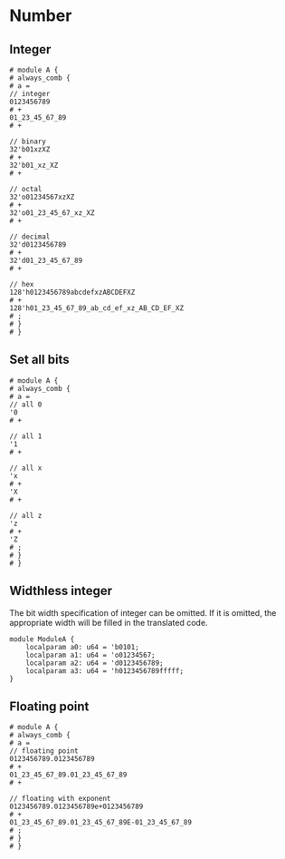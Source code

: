 # Number

## Integer

```veryl
# module A {
# always_comb {
# a =
// integer
0123456789
# +
01_23_45_67_89
# +

// binary
32'b01xzXZ
# +
32'b01_xz_XZ
# +

// octal
32'o01234567xzXZ
# +
32'o01_23_45_67_xz_XZ
# +

// decimal
32'd0123456789
# +
32'd01_23_45_67_89
# +

// hex
128'h0123456789abcdefxzABCDEFXZ
# +
128'h01_23_45_67_89_ab_cd_ef_xz_AB_CD_EF_XZ
# ;
# }
# }
```

## Set all bits

```veryl
# module A {
# always_comb {
# a =
// all 0
'0
# +

// all 1
'1
# +

// all x
'x
# +
'X
# +

// all z
'z
# +
'Z
# ;
# }
# }
```

## Widthless integer

The bit width specification of integer can be omitted.
If it is omitted, the appropriate width will be filled in the translated code.

```veryl,playground
module ModuleA {
    localparam a0: u64 = 'b0101;
    localparam a1: u64 = 'o01234567;
    localparam a2: u64 = 'd0123456789;
    localparam a3: u64 = 'h0123456789fffff;
}
```

## Floating point

```veryl
# module A {
# always_comb {
# a =
// floating point
0123456789.0123456789
# +
01_23_45_67_89.01_23_45_67_89
# +

// floating with exponent
0123456789.0123456789e+0123456789
# +
01_23_45_67_89.01_23_45_67_89E-01_23_45_67_89
# ;
# }
# }
```
